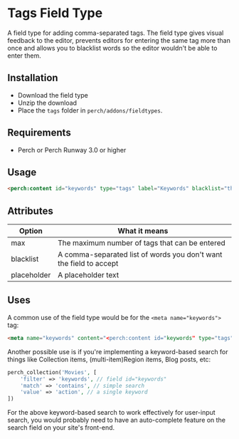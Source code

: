 # Tags Field Type

A field type for adding comma-separated tags. The field type gives visual feedback to the editor, prevents editors for entering the same tag more than once and allows you to blacklist words so the editor wouldn't be able to enter them.


## Installation

- Download the field type
- Unzip the download
- Place the `tags` folder in `perch/addons/fieldtypes`.



## Requirements

- Perch or Perch Runway 3.0 or higher


## Usage

```html
<perch:content id="keywords" type="tags" label="Keywords" blacklist="this,and,is,are" max="10" placeholder="Add tags..">
```

## Attributes

| Option           | What it means                                                          |
|------------------|------------------------------------------------------------------------|
| max              | The maximum number of tags that can be entered                         |
| blacklist        | A comma-separated list of words you don't want the field to accept     |
| placeholder      | A placeholder text                                                     |


## Uses

A common use of the field type would be for the `<meta name="keywords">` tag:

```html
<meta name="keywords" content="<perch:content id="keywords" type="tags" label="Keywords">" />
```

Another possible use is if you're implementing a keyword-based search for things like Collection items, (multi-item)Region items, Blog posts, etc:

```php
perch_collection('Movies', [
    'filter' => 'keywords', // field id="keywords"
    'match' => 'contains', // simple search
    'value' => 'action', // a single keyword
])
```

For the above keyword-based search to work effectively for user-input search, you would probably need to have an auto-complete feature on the search field on your site's front-end.